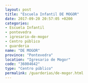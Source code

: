 ```yaml
---
layout: post
title: "Escuela Infantil DE MOGOR"
date: 2017-09-20 20:57:05 +0200
categories:
- Escuela Infantil
- pontevedra
- igresario-de-mogor
- Centro público
- guarderia
name: "DE MOGOR"
province: "Pontevedra"
location: "Igresario de Mogor"
code: "36004642"
type: "Centro público"
permalink: /guarderias/de-mogor.html
---
```

